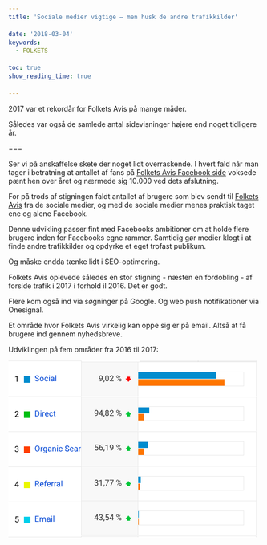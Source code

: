 ```yaml
---
title: 'Sociale medier vigtige – men husk de andre trafikkilder'

date: '2018-03-04'
keywords:
  - FOLKETS

toc: true
show_reading_time: true

---
```


2017 var et rekordår for Folkets Avis på mange måder.

Således var også de samlede antal sidevisninger højere end noget tidligere år.

===

Ser vi på anskaffelse skete der noget lidt overraskende. I hvert fald når man tager i betratning at antallet af fans på [Folkets Avis Facebook side](https://www.facebook.com/folkets.dk/) voksede pænt hen over året og nærmede sig 10.000 ved dets afslutning.

For på trods af stigningen faldt antallet af brugere som blev sendt til [Folkets Avis](https://www.folkets.dk) fra de sociale medier, og med de sociale medier menes praktisk taget ene og alene Facebook.

Denne udvikling passer fint med Facebooks ambitioner om at holde flere brugere inden for Facebooks egne rammer. Samtidig gør medier klogt i at finde andre trafikkilder og opdyrke et eget trofast publikum.

Og måske endda tænke lidt i SEO-optimering.

Folkets Avis oplevede således en stor stigning - næsten en fordobling - af forside trafik i 2017 i forhold il 2016. Det er godt.

Flere kom også ind via søgninger på Google. Og web push notifikationer via Onesignal.

Et område hvor Folkets Avis virkelig kan oppe sig er på email. Altså at få brugere ind gennem nyhedsbreve.

Udviklingen på fem områder fra 2016 til 2017:

![](social.png)
